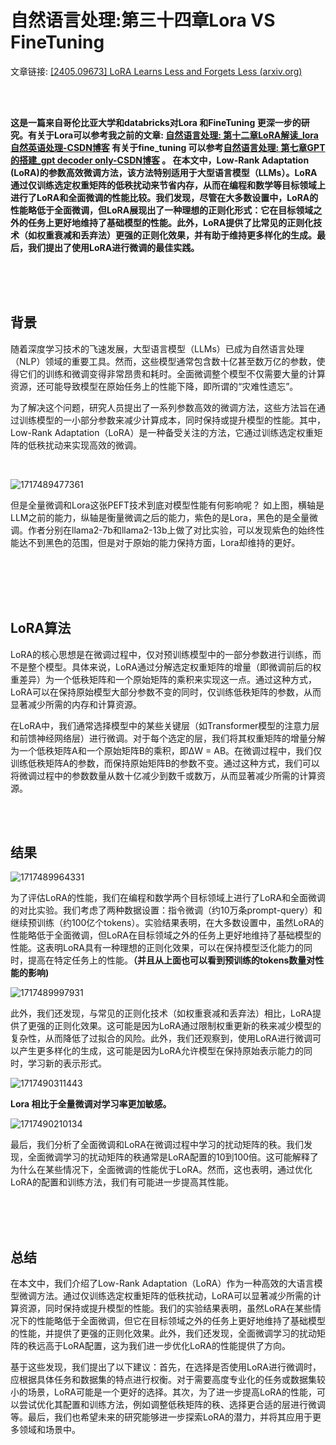 # 自然语言处理:第三十四章Lora VS FineTuning

文章链接: [[2405.09673] LoRA Learns Less and Forgets Less (arxiv.org)](https://arxiv.org/abs/2405.09673)

<br />

<br />

**这是一篇来自哥伦比亚大学和databricks对Lora 和FineTuning 更深一步的研究。有关于Lora可以参考我之前的文章: [自然语言处理: 第十二章LoRA解读_lora自然英语处理-CSDN博客](https://blog.csdn.net/victor_manches/article/details/132287864?spm=1001.2014.3001.5502) 有关于fine_tuning 可以参考[自然语言处理: 第七章GPT的搭建_gpt decoder only-CSDN博客](https://blog.csdn.net/victor_manches/article/details/132197681?spm=1001.2014.3001.5502) 。 在本文中，Low-Rank Adaptation (LoRA)的参数高效微调方法，该方法特别适用于大型语言模型（LLMs）。LoRA通过仅训练选定权重矩阵的低秩扰动来节省内存，从而在编程和数学等目标领域上进行了LoRA和全面微调的性能比较。我们发现，尽管在大多数设置中，LoRA的性能略低于全面微调，但LoRA展现出了一种理想的正则化形式：它在目标领域之外的任务上更好地维持了基础模型的性能。此外，LoRA提供了比常见的正则化技术（如权重衰减和丢弃法）更强的正则化效果，并有助于维持更多样化的生成。最后，我们提出了使用LoRA进行微调的最佳实践。**


<br />


<br />

<br />

## 背景

随着深度学习技术的飞速发展，大型语言模型（LLMs）已成为自然语言处理（NLP）领域的重要工具。然而，这些模型通常包含数十亿甚至数万亿的参数，使得它们的训练和微调变得非常昂贵和耗时。全面微调整个模型不仅需要大量的计算资源，还可能导致模型在原始任务上的性能下降，即所谓的“灾难性遗忘”。

为了解决这个问题，研究人员提出了一系列参数高效的微调方法，这些方法旨在通过训练模型的一小部分参数来减少计算成本，同时保持或提升模型的性能。其中，Low-Rank Adaptation（LoRA）是一种备受关注的方法，它通过训练选定权重矩阵的低秩扰动来实现高效的微调。

<br />

![1717489477361](image/34_LoraVSfinetuing/1717489477361.png)

但是全量微调和Lora这张PEFT技术到底对模型性能有何影响呢？ 如上图，横轴是LLM之前的能力，纵轴是衡量微调之后的能力，紫色的是Lora，黑色的是全量微调。作者分别在llama2-7b和llama2-13b上做了对比实验，可以发现紫色的始终性能达不到黑色的范围，但是对于原始的能力保持方面，Lora却维持的更好。

<br />


<br />


<br />


<br />


## LoRA算法

LoRA的核心思想是在微调过程中，仅对预训练模型中的一部分参数进行训练，而不是整个模型。具体来说，LoRA通过分解选定权重矩阵的增量（即微调前后的权重差异）为一个低秩矩阵和一个原始矩阵的乘积来实现这一点。通过这种方式，LoRA可以在保持原始模型大部分参数不变的同时，仅训练低秩矩阵的参数，从而显著减少所需的内存和计算资源。

在LoRA中，我们通常选择模型中的某些关键层（如Transformer模型的注意力层和前馈神经网络层）进行微调。对于每个选定的层，我们将其权重矩阵的增量分解为一个低秩矩阵A和一个原始矩阵B的乘积，即ΔW = AB。在微调过程中，我们仅训练低秩矩阵A的参数，而保持原始矩阵B的参数不变。通过这种方式，我们可以将微调过程中的参数数量从数十亿减少到数千或数万，从而显著减少所需的计算资源。

<br />

<br />

## 结果

![1717489964331](image/34_LoraVSfinetuing/1717489964331.png)

为了评估LoRA的性能，我们在编程和数学两个目标领域上进行了LoRA和全面微调的对比实验。我们考虑了两种数据设置：指令微调（约10万条prompt-query）和继续预训练（约100亿个tokens）。实验结果表明，在大多数设置中，虽然LoRA的性能略低于全面微调，但LoRA在目标领域之外的任务上更好地维持了基础模型的性能。这表明LoRA具有一种理想的正则化效果，可以在保持模型泛化能力的同时，提高在特定任务上的性能。**（并且从上面也可以看到预训练的tokens数量对性能的影响)**

![1717489997931](image/34_LoraVSfinetuing/1717489997931.png)

此外，我们还发现，与常见的正则化技术（如权重衰减和丢弃法）相比，LoRA提供了更强的正则化效果。这可能是因为LoRA通过限制权重更新的秩来减少模型的复杂性，从而降低了过拟合的风险。此外，我们还观察到，使用LoRA进行微调可以产生更多样化的生成，这可能是因为LoRA允许模型在保持原始表示能力的同时，学习新的表示形式。

![1717490311443](image/34_LoraVSfinetuing/1717490311443.png)

**Lora 相比于全量微调对学习率更加敏感。**



![1717490210134](image/34_LoraVSfinetuing/1717490210134.png)



最后，我们分析了全面微调和LoRA在微调过程中学习的扰动矩阵的秩。我们发现，全面微调学习的扰动矩阵的秩通常是LoRA配置的10到100倍。这可能解释了为什么在某些情况下，全面微调的性能优于LoRA。然而，这也表明，通过优化LoRA的配置和训练方法，我们有可能进一步提高其性能。





<br />


<br />


<br />


## 总结

在本文中，我们介绍了Low-Rank Adaptation（LoRA）作为一种高效的大语言模型微调方法。通过仅训练选定权重矩阵的低秩扰动，LoRA可以显著减少所需的计算资源，同时保持或提升模型的性能。我们的实验结果表明，虽然LoRA在某些情况下的性能略低于全面微调，但它在目标领域之外的任务上更好地维持了基础模型的性能，并提供了更强的正则化效果。此外，我们还发现，全面微调学习的扰动矩阵的秩远高于LoRA配置，这为我们进一步优化LoRA的性能提供了方向。

基于这些发现，我们提出了以下建议：首先，在选择是否使用LoRA进行微调时，应根据具体任务和数据集的特点进行权衡。对于需要高度专业化的任务或数据集较小的场景，LoRA可能是一个更好的选择。其次，为了进一步提高LoRA的性能，可以尝试优化其配置和训练方法，例如调整低秩矩阵的秩、选择更合适的层进行微调等。最后，我们也希望未来的研究能够进一步探索LoRA的潜力，并将其应用于更多领域和场景中。
